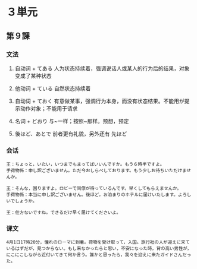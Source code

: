 # ３単元

## 第９課

### 文法

1. 自动词 + てある 人为状态持续着，强调说话人或某人的行为后的结果，对象变成了某种状态

2. 他动词 + ている 自然状态持续着

3. 自动词 + ておく 有意做某事，强调行为本身，而没有状态结果。不能用が提示动作对象；不能用于请求

4. 名词 + どおり 与~一样；按照~那样。预想，预定

5. 後ほど、あとで 前者更有礼貌，另外还有 先ほど

### 会话

```
王：ちょっと，いたい，いつまでもまってばいいんですか。もう６時半ですよ。
手荷物係：申し訳ございません。ただ今おしらべしております。もう少しお待ちいただけませんか。

王：そんな，困りますよ。ロビーで同僚が待っているんです。早くしてもらえませんか。
手荷物係：本当に申し訳ございません。後ほど，お泊まりのホテルに届けいたします。よろしいでしょうか。

王：仕方ないですね。できるだけ早く届けてくださいよ。
```

### 课文

```
4月1日17時20分，憧れのローマに到着。荷物を受け取って，入国。旅行社の人が迎えに来ているはずだが，見つからない。もし来なかったらと思い，不安になった時，背の高い男性が，にこにこしながら近付いてきて何か言う。誰かと思ったら，我々を迎えに来たガイドさんだった。
```